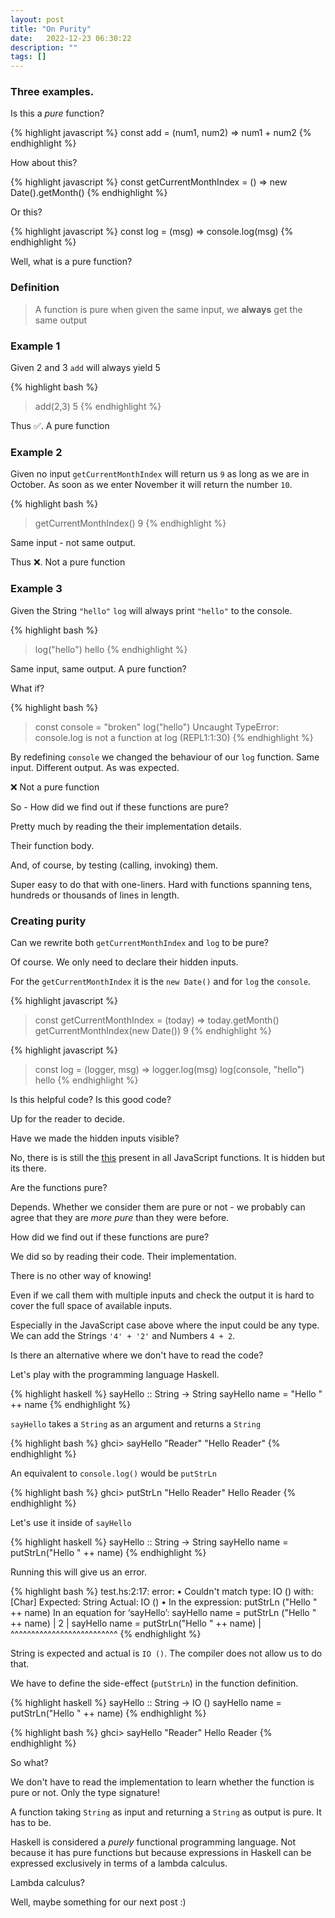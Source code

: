 ```yaml
---
layout: post
title: "On Purity"
date:   2022-12-23 06:30:22
description: ""
tags: []
---
```


### Three examples.

Is this a _pure_ function?

{% highlight javascript %}
const add = (num1, num2) => num1 + num2
{% endhighlight %}

How about this?

{% highlight javascript %}
const getCurrentMonthIndex = () => new Date().getMonth()
{% endhighlight %}

Or this?

{% highlight javascript %}
const log = (msg) => console.log(msg)
{% endhighlight %}

Well, what is a pure function?

### Definition

> A function is pure when given the same input, we __always__ get the same output

### Example 1
Given 2 and 3 `add` will always yield 5

{% highlight bash %}
> add(2,3)
5
{% endhighlight %}

Thus ✅. A pure function

### Example 2
Given no input `getCurrentMonthIndex` will return us `9` as long as we are in October.
As soon as we enter November it will return the number `10`.

{% highlight bash %}
> getCurrentMonthIndex()
9
{% endhighlight %}

Same input - not same output.

Thus ❌. Not a pure function

### Example 3

Given the String `"hello"` `log` will always print `"hello"` to the console.

{% highlight bash %}
> log("hello")
hello
{% endhighlight %}

Same input, same output. A pure function?

What if?

{% highlight bash %}
> const console = "broken"
> log("hello")
Uncaught TypeError: console.log is not a function
    at log (REPL1:1:30)
{% endhighlight %}

By redefining `console` we changed the behaviour of our `log` function.
Same input. Different output. As was expected.

❌ Not a pure function

So - How did we find out if these functions are pure?

Pretty much by reading the their implementation details.

Their function body.

And, of course, by testing (calling, invoking) them.

Super easy to do that with one-liners. Hard with functions spanning tens, hundreds or thousands of lines in length.

### Creating purity

Can we rewrite both `getCurrentMonthIndex` and `log` to be pure?

Of course. We only need to declare their hidden inputs.

For the `getCurrentMonthIndex` it is the `new Date()` and for `log` the `console`.

{% highlight javascript %}
> const getCurrentMonthIndex = (today) => today.getMonth()
> getCurrentMonthIndex(new Date())
9
{% endhighlight %}

{% highlight javascript %}
> const log = (logger, msg) => logger.log(msg)
> log(console, "hello")
hello
{% endhighlight %}

Is this helpful code? Is this good code?

Up for the reader to decide.

Have we made the hidden inputs visible?

No, there is is still the [this](https://developer.mozilla.org/en-US/docs/Web/JavaScript/Reference/Operators/this) present in all JavaScript functions.
It is hidden but its there.

Are the functions pure?

Depends. Whether we consider them are pure or not - we probably can agree that they are _more pure_ than they were before.

How did we find out if these functions are pure?

We did so by reading their code. Their implementation.

There is no other way of knowing!

Even if we call them with multiple inputs and check the output it is hard to cover the full space of available inputs.

Especially in the JavaScript case above where the input could be any type. We can add the Strings `'4' + '2'` and Numbers `4 + 2`.

Is there an alternative where we don't have to read the code?

Let's play with the programming language Haskell.

{% highlight haskell %}
sayHello :: String -> String
sayHello name = "Hello " ++ name
{% endhighlight %}

`sayHello` takes a `String` as an argument and returns a `String`

{% highlight bash %}
ghci> sayHello "Reader"
"Hello Reader"
{% endhighlight %}

An equivalent to `console.log()` would be `putStrLn`

{% highlight bash %}
ghci> putStrLn "Hello Reader"
Hello Reader
{% endhighlight %}

Let's use it inside of `sayHello`

{% highlight haskell %}
sayHello :: String -> String
sayHello name = putStrLn("Hello " ++ name)
{% endhighlight %}

Running this will give us an error.

{% highlight bash %}
test.hs:2:17: error:
    • Couldn't match type: IO ()
                     with: [Char]
      Expected: String
        Actual: IO ()
    • In the expression: putStrLn ("Hello " ++ name)
      In an equation for ‘sayHello’:
          sayHello name = putStrLn ("Hello " ++ name)
  |
2 | sayHello name = putStrLn("Hello " ++ name)
  |                 ^^^^^^^^^^^^^^^^^^^^^^^^^^
{% endhighlight %}

String is expected and actual is `IO ()`. The compiler does not allow us to do that.

We have to define the side-effect (`putStrLn`) in the function definition.

{% highlight haskell %}
sayHello :: String -> IO ()
sayHello name = putStrLn("Hello " ++ name)
{% endhighlight %}

{% highlight bash %}
ghci> sayHello "Reader"
Hello Reader
{% endhighlight %}

So what?

We don't have to read the implementation to learn whether the function is pure or not. Only the type signature!

A function taking `String` as input and returning a `String` as output is pure. It has to be.

Haskell is considered a _purely_ functional programming language. Not because it has pure functions but because expressions in Haskell can be expressed exclusively in terms of a lambda calculus.

Lambda calculus?

Well, maybe something for our next post :)
